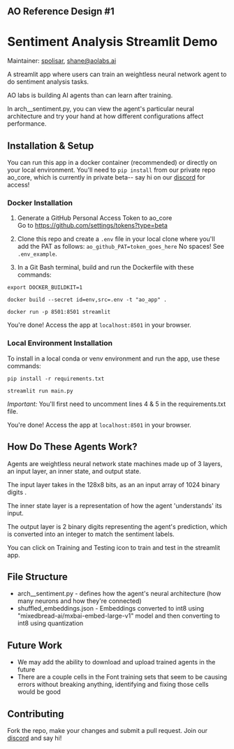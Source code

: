 ## AO Reference Design #1
# Sentiment Analysis Streamlit Demo
Maintainer: [spolisar](https://github.com/spolisar), shane@aolabs.ai

A streamlit app where users can train an weightless neural network agent to do sentiment analysis tasks.

AO labs is building AI agents than can learn after training. 

In arch__sentiment.py, you can view the agent's particular neural architecture and try your hand at how different configurations affect performance.


## Installation & Setup

You can run this app in a docker container (recommended) or directly on your local environment. You'll need to `pip install` from our private repo ao_core, which is currently in private beta-- say hi on our [discord](https://discord.com/invite/nHuJc4Y4n7) for access!


### Docker Installation

1) Generate a GitHub Personal Access Token to ao_core    
    Go to https://github.com/settings/tokens?type=beta

2) Clone this repo and create a `.env` file in your local clone where you'll add the PAT as follows:
    `ao_github_PAT=token_goes_here`
    No spaces! See `.env_example`.

3) In a Git Bash terminal, build and run the Dockerfile with these commands:
```shell
export DOCKER_BUILDKIT=1

docker build --secret id=env,src=.env -t "ao_app" .

docker run -p 8501:8501 streamlit
```
You're done! Access the app at `localhost:8501` in your browser.

### Local Environment Installation

To install in a local conda or venv environment and run the app, use these commands:

```shell
pip install -r requirements.txt

streamlit run main.py
```
*Important:* You'll first need to uncomment lines 4 & 5 in the requirements.txt file.

You're done! Access the app at `localhost:8501` in your browser.


## How Do These Agents Work?
Agents are weightless neural network state machines made up of 3 layers, an input layer, an inner state, and output state. 

The input layer takes in the 128x8 bits, as an an input array of 1024 binary digits .

The inner state layer is a representation of how the agent 'understands' its input.

The output layer is 2 binary digits representing the agent's prediction, which is converted into an integer to match the sentiment labels.

You can click on Training and Testing icon to train and test in the streamlit app.

## File Structure
- arch__sentiment.py - defines how the agent's neural architecture (how many neurons and how they're connected)
- shuffled_embeddings.json - Embeddings converted to int8 using "mixedbread-ai/mxbai-embed-large-v1" model and then converting to int8 using quantization

## Future Work
- We may add the ability to download and upload trained agents in the future
- There are a couple cells in the Font training sets that seem to be causing errors without breaking anything, identifying and fixing those cells would be good

## Contributing
Fork the repo, make your changes and submit a pull request. Join our [discord](https://discord.com/invite/nHuJc4Y4n7) and say hi!